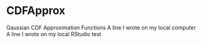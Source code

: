 # CDFApprox
Gaussian CDF Approximation Functions
A line I wrote on my local computer
A line I wrote on my local RStudio
test